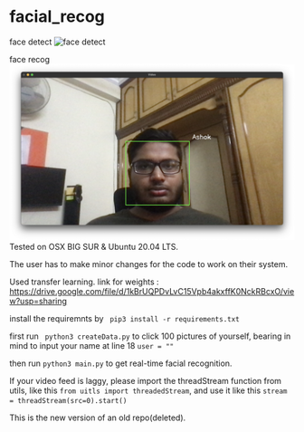 # facial_recog

face detect
![face detect](images/readme_data/face_detect.png)

face recog
![face recog](images/readme_data/face_recog.png)
Tested on OSX BIG SUR & Ubuntu 20.04 LTS.

The user has to make minor changes for the code to work on their system.

Used transfer learning.
link for weights : https://drive.google.com/file/d/1kBrUQPDvLvC15Vpb4akxffK0NckRBcxO/view?usp=sharing

install the requiremnts by ``` pip3 install -r requirements.txt```

first run ``` python3 createData.py``` to click 100 pictures of yourself, bearing in mind to input your name at line 18 ```user = ""```

then run ``` python3 main.py ``` to get real-time facial recognition.

If your video feed is laggy, please import the threadStream function from utils, like this ``` from uitls import threadedStream ```, 
and use it like this ``` stream = threadStream(src=0).start() ```

This is the new version of an old repo(deleted). 
